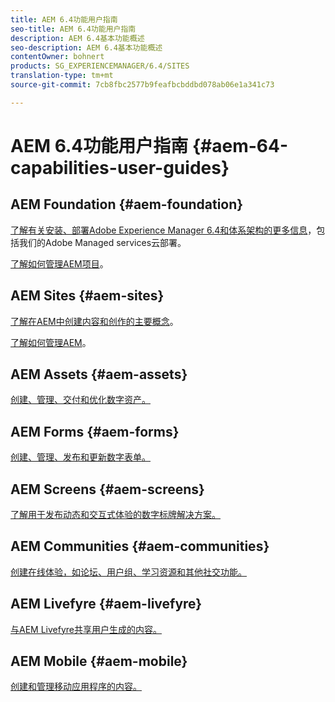 ```yaml
---
title: AEM 6.4功能用户指南
seo-title: AEM 6.4功能用户指南
description: AEM 6.4基本功能概述
seo-description: AEM 6.4基本功能概述
contentOwner: bohnert
products: SG_EXPERIENCEMANAGER/6.4/SITES
translation-type: tm+mt
source-git-commit: 7cb8fbc2577b9feafbcbddbd078ab06e1a341c73

---
```



# AEM 6.4功能用户指南 {#aem-64-capabilities-user-guides}

## AEM Foundation {#aem-foundation}

[了解有关安装、部署Adobe Experience Manager 6.4和体系架构的更多信息](/help/sites-deploying/home.md)，包括我们的Adobe Managed services云部署。

[了解如何管理AEM项目](/help/managing/home.md)。

## AEM Sites {#aem-sites}

[了解在AEM中创建内容和创作的主要概念](/help/sites-authoring/home.md)。

[了解如何管理AEM](/help/sites-administering/home.md)。

## AEM Assets {#aem-assets}

[创建、管理、交付和优化数字资产。](/help/assets/home.md)

## AEM Forms {#aem-forms}

[创建、管理、发布和更新数字表单。](/help/forms/home.md)

## AEM Screens {#aem-screens}

[了解用于发布动态和交互式体验的数字标牌解决方案。](/help/screens/home.md)

## AEM Communities {#aem-communities}

[创建在线体验，如论坛、用户组、学习资源和其他社交功能。](/help/communities/home.md)

## AEM Livefyre {#aem-livefyre}

[与AEM Livefyre共享用户生成的内容。](https://marketing.adobe.com/resources/help/en_US/livefyre/home.html)

## AEM Mobile {#aem-mobile}

[创建和管理移动应用程序的内容。](/help/mobile/home.md)
